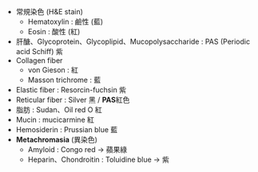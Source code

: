 - 常規染色 (H&E stain)
	- Hematoxylin : 鹼性 (藍)
	- Eosin : 酸性 (紅)
- 肝醣、Glycoprotein、Glycoplipid、Mucopolysaccharide : PAS (Periodic acid Schiff) 紫
- Collagen fiber
	- von Gieson : 紅
	- Masson trichrome : 藍
- Elastic fiber : Resorcin-fuchsin 紫
- Reticular fiber : Silver 黑 / **PAS**紅色
- 脂肪 : Sudan、Oil red O 紅
- Mucin : mucicarmine 紅
- Hemosiderin : Prussian blue 藍
- **Metachromasia** (異染色)
	- Amyloid : Congo red -> 蘋果綠
	- Heparin、Chondroitin : Toluidine blue -> 紫
